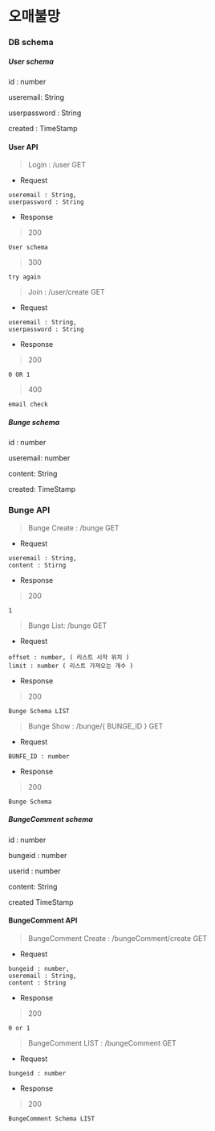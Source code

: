 # 오매불망

### DB schema





##### User schema

id : number

useremail: String

userpassword : String

created : TimeStamp



#### User API

> Login : /user		GET

* Request

```
useremail : String,
userpassword : String
```

* Response

> 200

```
User schema
```

> 300

```
try again
```



> Join : /user/create		GET

- Request

```
useremail : String,
userpassword : String
```

- Response

> 200

```
0 OR 1
```

> 400

```
email check
```



##### Bunge schema

id : number

useremail: number

content: String

created: TimeStamp



### Bunge API

> Bunge Create : /bunge	GET

* Request

```
useremail : String,
content : Stirng
```

* Response

> 200

```
1
```



> Bunge List: 	/bunge	GET

* Request

```
offset : number, ( 리스트 시작 위치 )
limit : number ( 리스트 가져오는 개수 ) 
```

* Response

> 200

```
Bunge Schema LIST
```



> Bunge Show :	/bunge/{ BUNGE_ID }	GET

* Request

```
BUNFE_ID : number
```

* Response

> 200

```
Bunge Schema
```





##### BungeComment schema

id : number

bungeid : number

userid : number

content: String

created TimeStamp





#### BungeComment API



> BungeComment Create : /bungeComment/create	GET

- Request

```
bungeid : number,
useremail : String,
content : String
```

- Response

> 200

```
0 or 1
```





> BungeComment LIST : /bungeComment		GET

- Request

```
bungeid : number
```

- Response

> 200

```
BungeComment Schema LIST
```





